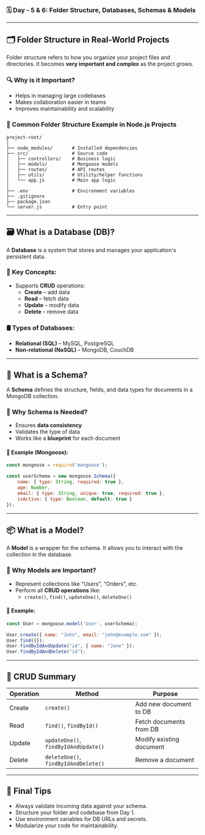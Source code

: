 
### 🗓️ Day - 5 & 6: Folder Structure, Databases, Schemas & Models

---

## 🗂️ Folder Structure in Real-World Projects

Folder structure refers to how you organize your project files and directories. It becomes **very important and complex** as the project grows.

### 🔍 Why is it Important?
- Helps in managing large codebases  
- Makes collaboration easier in teams  
- Improves maintainability and scalability  

### 📁 Common Folder Structure Example in Node.js Projects
```
project-root/
│
├── node_modules/       # Installed dependencies
├── src/                # Source code
│   ├── controllers/    # Business logic
│   ├── models/         # Mongoose models
│   ├── routes/         # API routes
│   ├── utils/          # Utility/helper functions
│   └── app.js          # Main app logic
│
├── .env                # Environment variables
├── .gitignore
├── package.json
└── server.js           # Entry point
```

---

## 🗃️ What is a Database (DB)?

A **Database** is a system that stores and manages your application's persistent data.

### 📌 Key Concepts:
- Supports **CRUD** operations:
  - **Create** – add data
  - **Read** – fetch data
  - **Update** – modify data
  - **Delete** – remove data

### 🛢️ Types of Databases:
- **Relational (SQL)** – MySQL, PostgreSQL  
- **Non-relational (NoSQL)** – MongoDB, CouchDB  

---

## 🧱 What is a Schema?

A **Schema** defines the structure, fields, and data types for documents in a MongoDB collection.

### 🧰 Why Schema is Needed?
- Ensures **data consistency**
- Validates the type of data
- Works like a **blueprint** for each document

#### 📄 Example (Mongoose):
```js
const mongoose = require('mongoose');

const userSchema = new mongoose.Schema({
    name: { type: String, required: true },
    age: Number,
    email: { type: String, unique: true, required: true },
    isActive: { type: Boolean, default: true }
});
```

---

## 📦 What is a Model?

A **Model** is a wrapper for the schema. It allows you to interact with the collection in the database.

### 🔁 Why Models are Important?
- Represent collections like "Users", "Orders", etc.
- Perform all **CRUD operations** like:
  - `create()`, `find()`, `updateOne()`, `deleteOne()`

#### 📄 Example:
```js
const User = mongoose.model('User', userSchema);

User.create({ name: "John", email: "john@example.com" });
User.find({});
User.findByIdAndUpdate("id", { name: "Jane" });
User.findByIdAndDelete("id");
```

---

## 🔄 CRUD Summary

| Operation | Method                   | Purpose                         |
|-----------|--------------------------|----------------------------------|
| Create    | `create()`               | Add new document to DB          |
| Read      | `find()`, `findById()`   | Fetch documents from DB         |
| Update    | `updateOne()`, `findByIdAndUpdate()` | Modify existing document |
| Delete    | `deleteOne()`, `findByIdAndDelete()` | Remove a document         |

---

## 📘 Final Tips
- Always validate incoming data against your schema.
- Structure your folder and codebase from Day 1.
- Use environment variables for DB URLs and secrets.
- Modularize your code for maintainability.